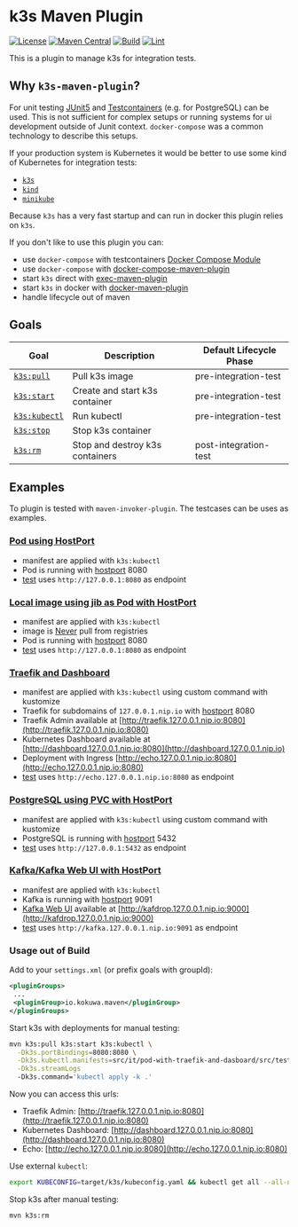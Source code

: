 # k3s Maven Plugin

[![License](https://img.shields.io/github/license/kokuwaio/k3s-maven-plugin.svg?label=License)](https://github.com/kokuwaio/k3s-maven-plugin/blob/main/LICENSE)
[![Maven Central](https://img.shields.io/maven-central/v/io.kokuwa.maven/k3s-maven-plugin.svg?label=Maven%20Central)](https://search.maven.org/search?q=g:%22io.kokuwa.maven%22%20AND%20a:%22k3s-maven-plugin%22)
[![Build](https://img.shields.io/github/workflow/status/kokuwaio/k3s-maven-plugin/Snapshot?label=Build)](https://github.com/kokuwaio/k3s-maven-plugin/actions/workflows/snapshot.yaml?label=Build)
[![Lint](https://img.shields.io/github/workflow/status/kokuwaio/k3s-maven-plugin/Lint?label=Lint)](https://github.com/kokuwaio/k3s-maven-plugin/actions/workflows/lint.yaml?label=Lint)

This is a plugin to manage k3s for integration tests.

## Why `k3s-maven-plugin`?

For unit testing [JUnit5](https://junit.org/junit5/docs/current/user-guide/) and [Testcontainers](https://www.testcontainers.org/) (e.g. for PostgreSQL) can be used. This is not sufficient for complex setups or running systems for ui development outside of Junit context. `docker-compose` was a common technology to describe this setups.

If your production system is Kubernetes it would be better to use some kind of Kubernetes for integration tests:

* [`k3s`](https://k3s.io/)
* [`kind`](https://kind.sigs.k8s.io/)
* [`minikube`](https://minikube.sigs.k8s.io/docs/)

Because `k3s` has a very fast startup and can run in docker this plugin relies on `k3s`.

If you don't like to use this plugin you can:

* use `docker-compose` with testcontainers [Docker Compose Module](https://www.testcontainers.org/modules/docker_compose/)
* use `docker-compose` with [docker-compose-maven-plugin](https://github.com/syncdk/docker-compose-maven-plugin)
* start `k3s` direct with [exec-maven-plugin](https://www.mojohaus.org/exec-maven-plugin)
* start `k3s` in docker with [docker-maven-plugin](https://github.com/fabric8io/docker-maven-plugin)
* handle lifecycle out of maven

## Goals

| Goal                                       | Description                      | Default Lifecycle Phase |
| ------------------------------------------ | -------------------------------- | ----------------------- |
| [`k3s:pull`](docs/goal/pull.md)            | Pull k3s image                   | pre-integration-test    |
| [`k3s:start`](docs/goal/start.md)          | Create and start k3s container   | pre-integration-test    |
| [`k3s:kubectl`](docs/goal/kubectl.md)      | Run kubectl                      | pre-integration-test    |
| [`k3s:stop`](docs/goal/stop.md)            | Stop k3s container               |                         |
| [`k3s:rm`](docs/goal/rm.md)                | Stop and destroy k3s containers  | post-integration-test   |

## Examples

To plugin is tested with `maven-invoker-plugin`. The testcases can be uses as examples.

### [Pod using HostPort](/src/it/pod-with-hostport)

* manifest are applied with `k3s:kubectl`
* Pod is running with [hostport](/src/it/pod-with-hostport/src/test/k3s/pod.yaml#L12) 8080
* [test](/src/it/pod-with-hostport/src/test/java/io/kokuwa/maven/k3s/PodIT.java#L21) uses `http://127.0.0.1:8080` as endpoint

### [Local image using jib as Pod with HostPort](src/it/pod-with-local-image)

* manifest are applied with `k3s:kubectl`
* image is [Never](/src/it/pod-with-local-image/src/test/k3s/pod.yaml#L9) pull from registries
* Pod is running with [hostport](/src/it/pod-with-local-image/src/test/k3s/pod.yaml#L13) 8080
* [test](/src/it/pod-with-local-image/src/test/java/io/kokuwa/maven/k3s/PodIT.java#L20) uses `http://127.0.0.1:8080` as endpoint

### [Traefik and Dashboard](src/it/pod-with-traefik-and-dasboard)

* manifest are applied with `k3s:kubectl` using custom command with kustomize
* Traefik for subdomains of `127.0.0.1.nip.io` with [hostport](/src/it/pod-with-traefik-and-dasboard/src/test/k3s/traefik/deployment.yaml#L35) 8080
* Traefik Admin available at [http://traefik.127.0.0.1.nip.io:8080](http://traefik.127.0.0.1.nip.io:8080)
* Kubernetes Dashboard available at [http://dashboard.127.0.0.1.nip.io:8080](http://dashboard.127.0.0.1.nip.io)
* Deployment with Ingress [http://echo.127.0.0.1.nip.io:8080](http://echo.127.0.0.1.nip.io:8080)
* [test](/src/it/pod-with-traefik-and-dasboard/src/test/java/io/kokuwa/maven/k3s/PodIT.java#L21) uses `http://echo.127.0.0.1.nip.io:8080` as endpoint

### [PostgreSQL using PVC with HostPort](src/it/postgresql-with-pvc-and-hostport)

* manifest are applied with `k3s:kubectl` using custom command with kustomize
* PostgreSQL is running with [hostport](/src/it/postgresql-with-pvc-and-hostport/src/test/k3s/pod.yaml#L15) 5432
* [test](/src/it/postgresql-with-pvc-and-hostport/src/test/java/io/kokuwa/maven/k3s/PostgreIT.java#L26) uses `http://127.0.0.1:5432` as endpoint

### [Kafka/Kafka Web UI with HostPort](src/it/kafka-with-hostport)

* manifest are applied with `k3s:kubectl`
* Kafka is running with [hostport](/src/it/kafka-with-hostport/src/test/k3s/kafka.yaml#L29) 9091
* [Kafka Web UI](https://github.com/obsidiandynamics/kafdrop) available at [http://kafdrop.127.0.0.1.nip.io:9000](http://kafdrop.127.0.0.1.nip.io:9000)
* [test](/src/it/kafka-with-hostport/src/test/java/io/kokuwa/maven/k3s/KafkaIT.java#L30) uses `http://kafka.127.0.0.1.nip.io:9091` as endpoint

### Usage out of Build

Add to your `settings.xml` (or prefix goals with groupId):

```xml
<pluginGroups>
 ...
 <pluginGroup>io.kokuwa.maven</pluginGroup>
</pluginGroups>
```

Start k3s with deployments for manual testing:

```sh
mvn k3s:pull k3s:start k3s:kubectl \
  -Dk3s.portBindings=8080:8080 \
  -Dk3s.kubectl.manifests=src/it/pod-with-traefik-and-dasboard/src/test/k3s \
  -Dk3s.streamLogs
  -Dk3s.command='kubectl apply -k .'
```

Now you can access this urls:

* Traefik Admin: [http://traefik.127.0.0.1.nip.io:8080](http://traefik.127.0.0.1.nip.io:8080)
* Kubernetes Dashboard: [http://dashboard.127.0.0.1.nip.io:8080](http://dashboard.127.0.0.1.nip.io:8080)
* Echo: [http://echo.127.0.0.1.nip.io:8080](http://echo.127.0.0.1.nip.io:8080)

Use external `kubectl`:

```sh
export KUBECONFIG=target/k3s/kubeconfig.yaml && kubectl get all --all-namespaces
```

Stop k3s after manual testing:

```sh
mvn k3s:rm
```
